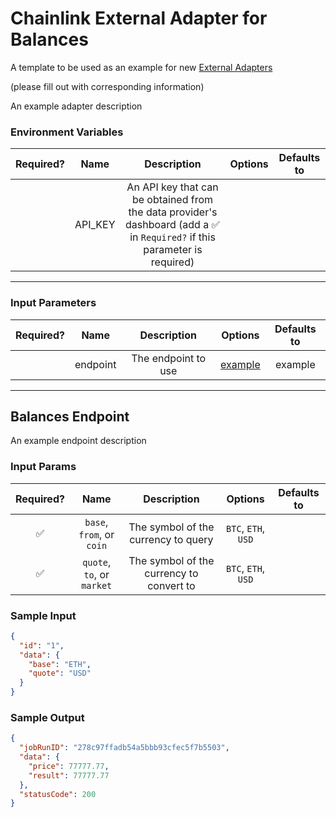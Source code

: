 # Chainlink External Adapter for Balances

A template to be used as an example for new [External Adapters](https://github.com/smartcontractkit/external-adapters-js)

(please fill out with corresponding information)

An example adapter description

### Environment Variables

| Required? |  Name   |                                                        Description                                                         | Options | Defaults to |
| :-------: | :-----: | :------------------------------------------------------------------------------------------------------------------------: | :-----: | :---------: |
|           | API_KEY | An API key that can be obtained from the data provider's dashboard (add a ✅ in `Required?` if this parameter is required) |         |             |

---

### Input Parameters

| Required? |   Name   |     Description     |            Options            | Defaults to |
| :-------: | :------: | :-----------------: | :---------------------------: | :---------: |
|           | endpoint | The endpoint to use | [example](#Balances-Endpoint) |   example   |

---

## Balances Endpoint

An example endpoint description

### Input Params

| Required? |            Name            |               Description                |       Options       | Defaults to |
| :-------: | :------------------------: | :--------------------------------------: | :-----------------: | :---------: |
|    ✅     | `base`, `from`, or `coin`  |   The symbol of the currency to query    | `BTC`, `ETH`, `USD` |             |
|    ✅     | `quote`, `to`, or `market` | The symbol of the currency to convert to | `BTC`, `ETH`, `USD` |             |

### Sample Input

```json
{
  "id": "1",
  "data": {
    "base": "ETH",
    "quote": "USD"
  }
}
```

### Sample Output

```json
{
  "jobRunID": "278c97ffadb54a5bbb93cfec5f7b5503",
  "data": {
    "price": 77777.77,
    "result": 77777.77
  },
  "statusCode": 200
}
```
